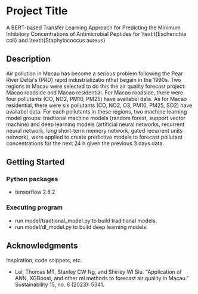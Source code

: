 # Project Title

A BERT-based Transfer Learning Approach for Predicting the Minimum Inhibitory Concentrations of Antimicrobial Peptides for \textit{Escherichia coli} and \textit{Staphylococcus aureus}

## Description

Air pollution in Macau has become a serious problem following the Pear River Delta's (PRD) rapid industrializatio nthat begain in the 1990s. 
Two regions in Macau were selected to do this the air quality forecast project: Macao roadside and Macao residential. 
For Macao roadside, there were four pollutants (CO, NO2, PM10, PM25) have availabel data.
As for Macao residential, there were six pollutants (CO, NO2, O3, PM10, PM25, SO2) have availabel data. 
For each pollutants in these regions, two machine learning model groups: tradtional machine models (random forest, support vector machine) and deep learning models (artificial neural networks, recurrent neural network, long short-term memory network, gated recurrent units network), were applied to create predictive models to forecast pollutant concentrations for the next 24 h given the previous 3 days data. 

## Getting Started

### Python packages

* tensorflow 2.6.2

### Executing program

* run model/tradtional_model.py to build traditional models.
* run model/dl_model.py to build deep learning models.

## Acknowledgments

Inspiration, code snippets, etc.
* Lei, Thomas MT, Stanley CW Ng, and Shirley WI Siu. "Application of ANN, XGBoost, and other ml methods to forecast air quality in Macau." Sustainability 15, no. 6 (2023): 5341.
